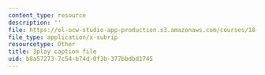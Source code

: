 ```yaml
---
content_type: resource
description: ''
file: https://ol-ocw-studio-app-production.s3.amazonaws.com/courses/18-01sc-single-variable-calculus-fall-2010/b8a572737c54b74d0f3b377bbdbd1745_7K1sB05pE0A.srt
file_type: application/x-subrip
resourcetype: Other
title: 3play caption file
uid: b8a57273-7c54-b74d-0f3b-377bbdbd1745
---
```

